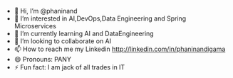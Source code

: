 - 👋 Hi, I’m @phaninand
- 👀 I’m interested in AI,DevOps,Data Engineering and Spring Microservices
- 🌱 I’m currently learning AI and DataEngineering
- 💞️ I’m looking to collaborate on AI
- 📫 How to reach me my Linkedin http://linkedin.com/in/phaninandigama
- 😄 Pronouns: PANY
- ⚡ Fun fact: I am jack of all trades in IT

<!---
phaninand/phaninand is a ✨ special ✨ repository because its `README.md` (this file) appears on your GitHub profile.
You can click the Preview link to take a look at your changes.
--->
